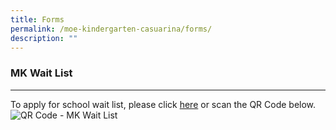 ```yaml
---
title: Forms
permalink: /moe-kindergarten-casuarina/forms/
description: ""
---
```

### MK Wait List 
---
To apply for school wait list, please click [here](https://go.gov.sg/capsmk-waitlist) or scan the QR Code below.
![QR Code - MK Wait List]()